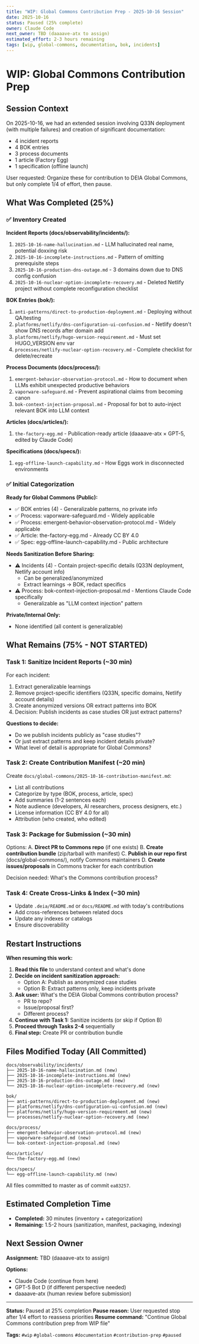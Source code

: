 ```yaml
---
title: "WIP: Global Commons Contribution Prep - 2025-10-16 Session"
date: 2025-10-16
status: Paused (25% complete)
owner: Claude Code
next_owner: TBD (daaaave-atx to assign)
estimated_effort: 2-3 hours remaining
tags: [wip, global-commons, documentation, bok, incidents]
---
```


# WIP: Global Commons Contribution Prep

## Session Context

On 2025-10-16, we had an extended session involving Q33N deployment (with multiple failures) and creation of significant documentation:
- 4 incident reports
- 4 BOK entries
- 3 process documents
- 1 article (Factory Egg)
- 1 specification (offline launch)

User requested: Organize these for contribution to DEIA Global Commons, but only complete 1/4 of effort, then pause.

## What Was Completed (25%)

### ✅ Inventory Created

**Incident Reports (docs/observability/incidents/):**
1. `2025-10-16-name-hallucination.md` - LLM hallucinated real name, potential doxxing risk
2. `2025-10-16-incomplete-instructions.md` - Pattern of omitting prerequisite steps
3. `2025-10-16-production-dns-outage.md` - 3 domains down due to DNS config confusion
4. `2025-10-16-nuclear-option-incomplete-recovery.md` - Deleted Netlify project without complete reconfiguration checklist

**BOK Entries (bok/):**
1. `anti-patterns/direct-to-production-deployment.md` - Deploying without QA/testing
2. `platforms/netlify/dns-configuration-ui-confusion.md` - Netlify doesn't show DNS records after domain add
3. `platforms/netlify/hugo-version-requirement.md` - Must set HUGO_VERSION env var
4. `processes/netlify-nuclear-option-recovery.md` - Complete checklist for delete/recreate

**Process Documents (docs/process/):**
1. `emergent-behavior-observation-protocol.md` - How to document when LLMs exhibit unexpected productive behaviors
2. `vaporware-safeguard.md` - Prevent aspirational claims from becoming canon
3. `bok-context-injection-proposal.md` - Proposal for bot to auto-inject relevant BOK into LLM context

**Articles (docs/articles/):**
1. `the-factory-egg.md` - Publication-ready article (daaaave-atx × GPT-5, edited by Claude Code)

**Specifications (docs/specs/):**
1. `egg-offline-launch-capability.md` - How Eggs work in disconnected environments

### ✅ Initial Categorization

**Ready for Global Commons (Public):**
- ✅ BOK entries (4) - Generalizable patterns, no private info
- ✅ Process: vaporware-safeguard.md - Widely applicable
- ✅ Process: emergent-behavior-observation-protocol.md - Widely applicable
- ✅ Article: the-factory-egg.md - Already CC BY 4.0
- ✅ Spec: egg-offline-launch-capability.md - Public architecture

**Needs Sanitization Before Sharing:**
- ⚠️ Incidents (4) - Contain project-specific details (Q33N deployment, Netlify account info)
  - Can be generalized/anonymized
  - Extract learnings → BOK, redact specifics
- ⚠️ Process: bok-context-injection-proposal.md - Mentions Claude Code specifically
  - Generalizable as "LLM context injection" pattern

**Private/Internal Only:**
- None identified (all content is generalizable)

## What Remains (75% - NOT STARTED)

### Task 1: Sanitize Incident Reports (~30 min)

For each incident:
1. Extract generalizable learnings
2. Remove project-specific identifiers (Q33N, specific domains, Netlify account details)
3. Create anonymized versions OR extract patterns into BOK
4. Decision: Publish incidents as case studies OR just extract patterns?

**Questions to decide:**
- Do we publish incidents publicly as "case studies"?
- Or just extract patterns and keep incident details private?
- What level of detail is appropriate for Global Commons?

### Task 2: Create Contribution Manifest (~20 min)

Create `docs/global-commons/2025-10-16-contribution-manifest.md`:
- List all contributions
- Categorize by type (BOK, process, article, spec)
- Add summaries (1-2 sentences each)
- Note audience (developers, AI researchers, process designers, etc.)
- License information (CC BY 4.0 for all)
- Attribution (who created, who edited)

### Task 3: Package for Submission (~30 min)

Options:
A. **Direct PR to Commons repo** (if one exists)
B. **Create contribution bundle** (zip/tarball with manifest)
C. **Publish in our repo first** (docs/global-commons/), notify Commons maintainers
D. **Create issues/proposals** in Commons tracker for each contribution

Decision needed: What's the Commons contribution process?

### Task 4: Create Cross-Links & Index (~30 min)

- Update `.deia/README.md` or `docs/README.md` with today's contributions
- Add cross-references between related docs
- Update any indexes or catalogs
- Ensure discoverability

## Restart Instructions

**When resuming this work:**

1. **Read this file** to understand context and what's done
2. **Decide on incident sanitization approach:**
   - Option A: Publish as anonymized case studies
   - Option B: Extract patterns only, keep incidents private
3. **Ask user:** What's the DEIA Global Commons contribution process?
   - PR to repo?
   - Issue/proposal first?
   - Different process?
4. **Continue with Task 1:** Sanitize incidents (or skip if Option B)
5. **Proceed through Tasks 2-4** sequentially
6. **Final step:** Create PR or contribution bundle

## Files Modified Today (All Committed)

```
docs/observability/incidents/
├── 2025-10-16-name-hallucination.md (new)
├── 2025-10-16-incomplete-instructions.md (new)
├── 2025-10-16-production-dns-outage.md (new)
└── 2025-10-16-nuclear-option-incomplete-recovery.md (new)

bok/
├── anti-patterns/direct-to-production-deployment.md (new)
├── platforms/netlify/dns-configuration-ui-confusion.md (new)
├── platforms/netlify/hugo-version-requirement.md (new)
└── processes/netlify-nuclear-option-recovery.md (new)

docs/process/
├── emergent-behavior-observation-protocol.md (new)
├── vaporware-safeguard.md (new)
└── bok-context-injection-proposal.md (new)

docs/articles/
└── the-factory-egg.md (new)

docs/specs/
└── egg-offline-launch-capability.md (new)
```

All files committed to master as of commit `ea83257`.

## Estimated Completion Time

- **Completed:** 30 minutes (inventory + categorization)
- **Remaining:** 1.5-2 hours (sanitization, manifest, packaging, indexing)

## Next Session Owner

**Assignment:** TBD (daaaave-atx to assign)

**Options:**
- Claude Code (continue from here)
- GPT-5 Bot D (if different perspective needed)
- daaaave-atx (human review before submission)

---

**Status:** Paused at 25% completion
**Pause reason:** User requested stop after 1/4 effort to reassess priorities
**Resume command:** "Continue Global Commons contribution prep from WIP file"

**Tags:** `#wip` `#global-commons` `#documentation` `#contribution-prep` `#paused`
